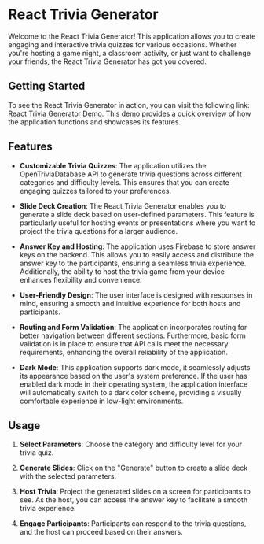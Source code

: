 # React Trivia Generator

Welcome to the React Trivia Generator! This application allows you to create engaging and interactive trivia quizzes for various occasions. Whether you're hosting a game night, a classroom activity, or just want to challenge your friends, the React Trivia Generator has got you covered.

## Getting Started

To see the React Trivia Generator in action, you can visit the following link: [React Trivia Generator Demo](https://react-trivia-generator.netlify.app). This demo provides a quick overview of how the application functions and showcases its features.

## Features

- **Customizable Trivia Quizzes**: The application utilizes the OpenTriviaDatabase API to generate trivia questions across different categories and difficulty levels. This ensures that you can create engaging quizzes tailored to your preferences.

- **Slide Deck Creation**: The React Trivia Generator enables you to generate a slide deck based on user-defined parameters. This feature is particularly useful for hosting events or presentations where you want to project the trivia questions for a larger audience.

- **Answer Key and Hosting**: The application uses Firebase to store answer keys on the backend. This allows you to easily access and distribute the answer key to the participants, ensuring a seamless trivia experience. Additionally, the ability to host the trivia game from your device enhances flexibility and convenience.

- **User-Friendly Design**: The user interface is designed with responses in mind, ensuring a smooth and intuitive experience for both hosts and participants.

- **Routing and Form Validation**: The application incorporates routing for better navigation between different sections. Furthermore, basic form validation is in place to ensure that API calls meet the necessary requirements, enhancing the overall reliability of the application.

- **Dark Mode**: This application supports dark mode, it seamlessly adjusts its appearance based on the user's system preference. If the user has enabled dark mode in their operating system, the application interface will automatically switch to a dark color scheme, providing a visually comfortable experience in low-light environments.

## Usage

1. **Select Parameters**: Choose the category and difficulty level for your trivia quiz.

2. **Generate Slides**: Click on the "Generate" button to create a slide deck with the selected parameters.

3. **Host Trivia**: Project the generated slides on a screen for participants to see. As the host, you can access the answer key to facilitate a smooth trivia experience.

4. **Engage Participants**: Participants can respond to the trivia questions, and the host can proceed based on their answers.
